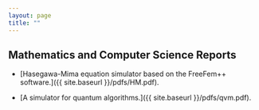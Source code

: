 ```yaml
---
layout: page
title: ""
---
```


## Mathematics and Computer Science Reports

* [Hasegawa-Mima equation simulator based on the FreeFem++ software.]({{ site.baseurl }}/pdfs/HM.pdf).

* [A simulator for quantum algorithms.]({{ site.baseurl }}/pdfs/qvm.pdf).

